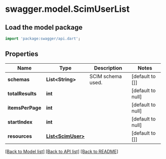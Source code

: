 # swagger.model.ScimUserList

## Load the model package
```dart
import 'package:swagger/api.dart';
```

## Properties
Name | Type | Description | Notes
------------ | ------------- | ------------- | -------------
**schemas** | **List&lt;String&gt;** | SCIM schema used. | [default to []]
**totalResults** | **int** |  | [default to null]
**itemsPerPage** | **int** |  | [default to null]
**startIndex** | **int** |  | [default to null]
**resources** | [**List&lt;ScimUser&gt;**](ScimUser.md) |  | [default to []]

[[Back to Model list]](../README.md#documentation-for-models) [[Back to API list]](../README.md#documentation-for-api-endpoints) [[Back to README]](../README.md)

